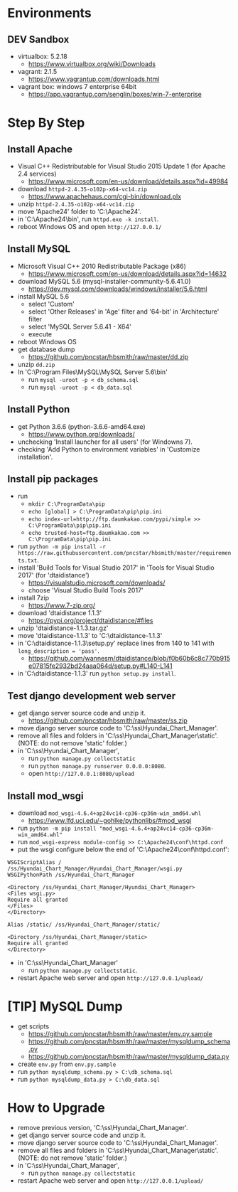 # Environments

## DEV Sandbox

- virtualbox: 5.2.18
    - https://www.virtualbox.org/wiki/Downloads
- vagrant: 2.1.5
    - https://www.vagrantup.com/downloads.html
- vagrant box: windows 7 enterprise 64bit
    - https://app.vagrantup.com/senglin/boxes/win-7-enterprise

# Step By Step

## Install Apache

- Visual C++ Redistributable for Visual Studio 2015 Update 1 (for Apache 2.4 services)
    - https://www.microsoft.com/en-us/download/details.aspx?id=49984
- download `httpd-2.4.35-o102p-x64-vc14.zip`
    - https://www.apachehaus.com/cgi-bin/download.plx
- unzip `httpd-2.4.35-o102p-x64-vc14.zip`
- move 'Apache24' folder to 'C:\Apache24'.
- in 'C:\Apache24\bin\', run `httpd.exe -k install`.
- reboot Windows OS and open `http://127.0.0.1/`

## Install MySQL

- Microsoft Visual C++ 2010 Redistributable Package (x86)
    - https://www.microsoft.com/en-us/download/details.aspx?id=14632
- download MySQL 5.6 (mysql-installer-community-5.6.41.0)
    - https://dev.mysql.com/downloads/windows/installer/5.6.html
- install MySQL 5.6
    - select 'Custom'
    - select 'Other Releases' in 'Age' filter and '64-bit' in 'Architecture' filter
    - select 'MySQL Server 5.6.41 - X64'
    - execute
- reboot Windows OS
- get database dump
    - https://github.com/pncstar/hbsmith/raw/master/dd.zip
- unzip `dd.zip`
- In 'C:\Program Files\MySQL\MySQL Server 5.6\bin\'
    - run `mysql -uroot -p < db_schema.sql`
    - run `mysql -uroot -p < db_data.sql`

## Install Python

- get Python 3.6.6 (python-3.6.6-amd64.exe)
    - https://www.python.org/downloads/
- unchecking 'Install launcher for all users' (for Windowns 7).
- checking 'Add Python to environment variables' in 'Customize installation'.

## Install pip packages

- run
    - `mkdir C:\ProgramData\pip`
    - `echo [global] > C:\ProgramData\pip\pip.ini`
    - `echo index-url=http://ftp.daumkakao.com/pypi/simple >> C:\ProgramData\pip\pip.ini`
    - `echo trusted-host=ftp.daumkakao.com >> C:\ProgramData\pip\pip.ini`
- run `python -m pip install -r https://raw.githubusercontent.com/pncstar/hbsmith/master/requirements.txt`.
- install 'Build Tools for Visual Studio 2017' in 'Tools for Visual Studio 2017' (for 'dtaidistance')
    - https://visualstudio.microsoft.com/downloads/
    - choose 'Visual Studio Build Tools 2017'
- install 7zip
    - https://www.7-zip.org/
- download 'dtaidistance 1.1.3'
    - https://pypi.org/project/dtaidistance/#files
- unzip 'dtaidistance-1.1.3.tar.gz'
- move 'dtaidistance-1.1.3' to 'C:\dtaidistance-1.1.3'
- in 'C:\dtaidistance-1.1.3\setup.py' replace lines from 140 to 141 with `long_description = 'pass'`.
    - https://github.com/wannesm/dtaidistance/blob/f0b60b6c8c770b915e07815fe2932bd24aaa064d/setup.py#L140-L141
- in 'C:\dtaidistance-1.1.3\' run `python setup.py install`.

## Test django development web server

- get django server source code and unzip it.
    - https://github.com/pncstar/hbsmith/raw/master/ss.zip
- move django server source code to 'C:\ss\Hyundai_Chart_Manager\'.
- remove all files and folders in 'C:\ss\Hyundai_Chart_Manager\static\'. (NOTE: do not remove 'static' folder.)
- in 'C:\ss\Hyundai_Chart_Manager\',
    - run `python manage.py collectstatic`
    - run `python manage.py runserver 0.0.0.0:8080`.
    - open `http://127.0.0.1:8080/upload`

## Install mod_wsgi

- download `mod_wsgi‑4.6.4+ap24vc14‑cp36‑cp36m‑win_amd64.whl`
    - https://www.lfd.uci.edu/~gohlke/pythonlibs/#mod_wsgi
- run `python -m pip install "mod_wsgi-4.6.4+ap24vc14-cp36-cp36m-win_amd64.whl"`
- run `mod_wsgi-express module-config >> C:\Apache24\conf\httpd.conf`
- put the wsgi configure below the end of 'C:\Apache24\conf\httpd.conf':

```
WSGIScriptAlias / /ss/Hyundai_Chart_Manager/Hyundai_Chart_Manager/wsgi.py
WSGIPythonPath /ss/Hyundai_Chart_Manager

<Directory /ss/Hyundai_Chart_Manager/Hyundai_Chart_Manager>
<Files wsgi.py>
Require all granted
</Files>
</Directory>

Alias /static/ /ss/Hyundai_Chart_Manager/static/

<Directory /ss/Hyundai_Chart_Manager/static>
Require all granted
</Directory>
```

- in 'C:\ss\Hyundai_Chart_Manager\'
    - run `python manage.py collectstatic`.
- restart Apache web server and open `http://127.0.0.1/upload/`

# [TIP] MySQL Dump

- get scripts
    - https://github.com/pncstar/hbsmith/raw/master/env.py.sample
    - https://github.com/pncstar/hbsmith/raw/master/mysqldump_schema.py
    - https://github.com/pncstar/hbsmith/raw/master/mysqldump_data.py
- create `env.py` from `env.py.sample`
- run `python mysqldump_schema.py > C:\db_schema.sql`
- run `python mysqldump_data.py > C:\db_data.sql`

# How to Upgrade 

- remove previous version, 'C:\ss\Hyundai_Chart_Manager\'.
- get django server source code and unzip it.
- move django server source code to 'C:\ss\Hyundai_Chart_Manager\'.
- remove all files and folders in 'C:\ss\Hyundai_Chart_Manager\static\'. (NOTE: do not remove 'static' folder.)
- in 'C:\ss\Hyundai_Chart_Manager\',
    - run `python manage.py collectstatic`
- restart Apache web server and open `http://127.0.0.1/upload/`

